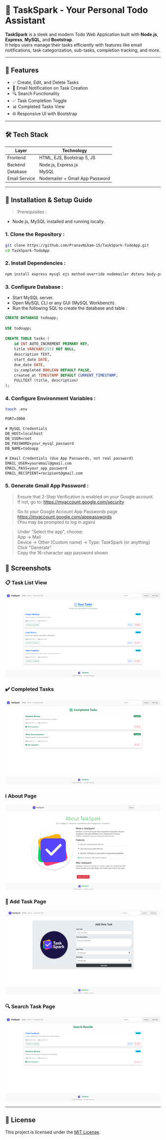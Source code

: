 # 🚀 TaskSpark - Your Personal Todo Assistant


**TaskSpark** is a sleek and modern Todo Web Application built with **Node.js**, **Express**, **MySQL**, and **Bootstrap**.  
It helps users manage their tasks efficiently with features like email notifications, task categorization, sub-tasks, completion tracking, and more.

---

## 🌟 Features

- ✅ Create, Edit, and Delete Tasks
- 📩 Email Notification on Task Creation
- 🔍 Search Functionality
- ✅ Task Completion Toggle
- 📊 Completed Tasks View
- 🌐 Responsive UI with Bootstrap

---

## 🛠️ Tech Stack

| Layer        | Technology                         |
| ------------ | ---------------------------------- |
| Frontend     | HTML, EJS, Bootstrap 5, JS         |
| Backend      | Node.js, Express.js                |
| Database     | MySQL                              |
| Email Service| Nodemailer + Gmail App Password    |

---

## 🚀 Installation & Setup Guide
> Prerequisites :  
- Node.js, MySQL installed and running locally.

### 1. Clone the Repository :

```bash
git clone https://github.com/PranavNikam-15/TaskSpark-TodoApp.git
cd TaskSpark-TodoApp
```

### 2. Install Dependencies :

```bash
npm install express mysql ejs method-override nodemailer dotenv body-parser
```

### 3. Configure Database :

- Start MySQL server.  
- Open MySQL CLI or any GUI (MySQL Workbench).  
- Run the following SQL to create the database and table :

```sql
CREATE DATABASE todoapp;

USE todoapp;

CREATE TABLE tasks (
    id INT AUTO_INCREMENT PRIMARY KEY,
    title VARCHAR(255) NOT NULL,
    description TEXT,
    start_date DATE,
    due_date DATE,
    is_completed BOOLEAN DEFAULT FALSE,
    created_at TIMESTAMP DEFAULT CURRENT_TIMESTAMP,
    FULLTEXT (title, description)
);
```

### 4. Configure Environment Variables :

```bash
touch .env
```

```
PORT=3000

# MySQL Credentials
DB_HOST=localhost
DB_USER=root
DB_PASSWORD=your_mysql_password
DB_NAME=todoapp

# Email Credentials (Use App Passwords, not real password)
EMAIL_USER=youremail@gmail.com
EMAIL_PASS=your_app_password
EMAIL_RECIPIENT=recipient@gmail.com
```

### 5. Generate Gmail App Password :

> Ensure that 2-Step Verification is enabled on your Google account.  
If not, go to: https://myaccount.google.com/security

> Go to your Google Account App Passwords page  
https://myaccount.google.com/apppasswords  
(You may be prompted to log in again)

> Under "Select the app", choose:  
App → Mail  
Device → Other (Custom name) → Type: TaskSpark (or anything)  
Click "Generate"  
Copy the 16-character app password shown


## 📸 Screenshots

### 📋 Task List View  
![Task List](screenshots/tasks.png)

### ✔️ Completed Tasks  
![Completed Tasks](screenshots/completedTasks.png)

### ℹ️ About Page  
![About Page](screenshots/about.png)

### 🔔 Add Task Page  
![Add Task](screenshots/new.png)


### 🔍 Search Task Page
![Search Task](screenshots/searchTasks.png)

---

## 📜 License

This project is licensed under the [MIT License](LICENSE).